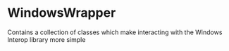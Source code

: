 # WindowsWrapper
Contains a collection of classes which make interacting with the Windows Interop library more simple
